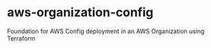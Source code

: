 # aws-organization-config
Foundation for AWS Config deployment in an AWS Organization using Terraform
